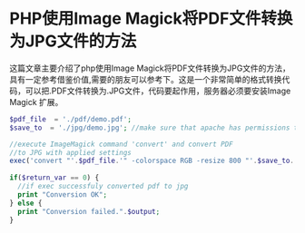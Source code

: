 # PHP使用Image Magick将PDF文件转换为JPG文件的方法

这篇文章主要介绍了php使用Image Magick将PDF文件转换为JPG文件的方法，具有一定参考借鉴价值,需要的朋友可以参考下。这是一个非常简单的格式转换代码，可以把.PDF文件转换为.JPG文件，代码要起作用，服务器必须要安装Image Magick 扩展。

```php
$pdf_file  = './pdf/demo.pdf'; 
$save_to  = './jpg/demo.jpg'; //make sure that apache has permissions to write in this folder! 

//execute ImageMagick command 'convert' and convert PDF 
//to JPG with applied settings 
exec('convert "'.$pdf_file.'" -colorspace RGB -resize 800 "'.$save_to.'"', $output, $return_var); 
   
if($return_var == 0) { 
  //if exec successfuly converted pdf to jpg   
  print "Conversion OK"; 
} else {
  print "Conversion failed.".$output;
}
```
